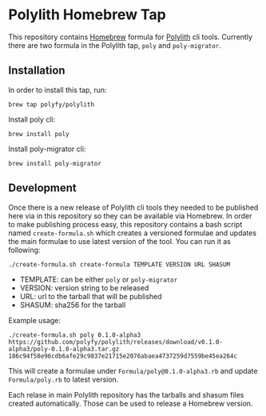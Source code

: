 # Polylith Homebrew Tap

This repository contains [Homebrew](https://brew.sh) formula for [Polylith](https://github.com/polyfy/polylith) cli tools. Currently there are two formula in the Polylith tap, `poly` and `poly-migrator`.

## Installation
In order to install this tap, run:

```brew tap polyfy/polylith```

Install poly cli:

```brew install poly```

Install poly-migrator cli:

```brew install poly-migrator```

## Development

Once there is a new release of Polylith cli tools they needed to be published here via in this repository so they can be available via Homebrew. In order to make publishing process easy, this repository contains a bash script named `create-formula.sh` which creates a versioned formulae and updates the main formulae to use latest version of the tool. You can run it as following:

```./create-formula.sh create-formula TEMPLATE VERSION URL SHASUM```
- TEMPLATE: can be either `poly` or `poly-migrator`
- VERSION: version string to be released
- URL: url to the tarball that will be published 
- SHASUM: sha256 for the tarball

Example usage:

`./create-formula.sh poly 0.1.0-alpha3 https://github.com/polyfy/polylith/releases/download/v0.1.0-alpha3/poly-0.1.0-alpha3.tar.gz 186c94f58e96cdb6afe29c9837e21715e2076abaea4737259d7559be45ea264c`

This will create a formulae under `Formula/poly@0.1.0-alpha3.rb` and update `Formula/poly.rb` to latest version.

Each relase in main Polylith repository has the tarballs and shasum files created automatically. Those can be used to release a Homebrew version.
